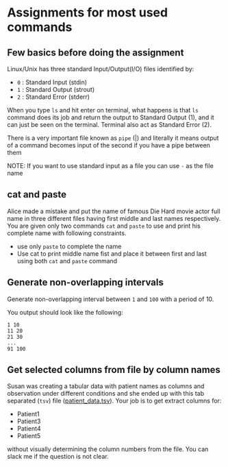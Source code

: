 # Assignments for most used commands

## Few basics before doing the assignment

Linux/Unix has three standard Input/Output(I/O) files identified by: 

- `0` : Standard Input (stdin)
- `1` : Standard Output (strout)
- `2` : Standard Error (stderr)

When you type `ls` and hit enter on terminal, what happens is that `ls` command
does its job and return the output to Standard Output (1), and it can just be
seen on the terminal. Terminal also act as Standard Error (2). 

There is a very important file known as `pipe` (|) and literally it means
output of a command becomes input of the second if you have a pipe between them

NOTE: If you want to use standard input as a file you can use `-` as the file name 


## cat and paste

Alice made a mistake and put the name of famous Die Hard movie actor full name
in three different files having first middle and last names respectively. You
are given only two commands `cat` and `paste` to use and print his complete
name with following constraints. 

- use only `paste` to complete the name
- Use cat to print middle name fist and place it between first and last using
  both `cat` and `paste` command

## Generate non-overlapping intervals

Generate non-overlapping interval between `1` and `100` with a period of 10.

You output should look like the following:
```
1 10
11 20
21 30 
...
91 100
```

## Get selected columns from file by column names

Susan was creating a tabular data with patient names as columns and observation
under different conditions and she ended up with this tab separated (`tsv`)
file ([patient_data.tsv](./data/patient_data.tsv)). Your job is to get extract columns for:

- Patient1 
- Patient3
- Patient4
- Patient5

without visually determining the column numbers from the file. You can slack me if the question is not clear.
